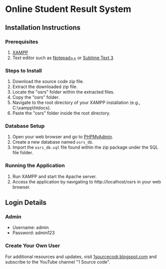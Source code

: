 # Online Student Result System

## Installation Instructions

### Prerequisites

1. [XAMPP](https://www.apachefriends.org/index.html)
2. Text editor such as [Notepad++](https://notepad-plus-plus.org/) or [Sublime Text 3](https://www.sublimetext.com/)

### Steps to Install

1. Download the source code zip file.
2. Extract the downloaded zip file.
3. Locate the "osrs" folder within the extracted files.
4. Copy the "osrs" folder.
5. Navigate to the root directory of your XAMPP installation (e.g., C:\xampp\htdocs).
6. Paste the "osrs" folder inside the root directory.

### Database Setup

1. Open your web browser and go to [PHPMyAdmin](http://localhost/phpmyadmin).
2. Create a new database named `osrs_db`.
3. Import the `osrs_db.sql` file found within the zip package under the SQL file folder.

### Running the Application

1. Run XAMPP and start the Apache server.
2. Access the application by navigating to http://localhost/osrs in your web browser.

## Login Details

### Admin
- Username: admin
- Password: admin123

### Create Your Own User

For additional resources and updates, visit [1sourcecodr.blogspot.com](https://1sourcecodr.blogspot.com) and subscribe to the YouTube channel "1 Source code".
